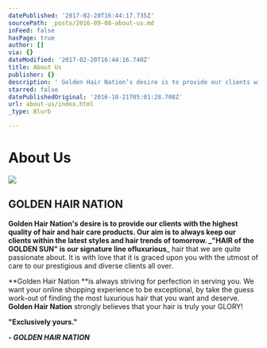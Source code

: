 ```yaml
---
datePublished: '2017-02-20T16:44:17.735Z'
sourcePath: _posts/2016-09-08-about-us.md
inFeed: false
hasPage: true
author: []
via: {}
dateModified: '2017-02-20T16:44:16.740Z'
title: About Us
publisher: {}
description: ' Golden Hair Nation’s desire is to provide our clients with the highest quality of hair and hair care products. Our aim is to always keep our clients within the latest styles and hair trends of tomorrow. "HAIR of the GOLDEN SUN" is our signature line of luxurious hair that we are quite passionate about. It is with love that it is graced upon you with the utmost of care to our prestigious and diverse clients all over.'
starred: false
datePublishedOriginal: '2016-10-21T05:01:28.708Z'
url: about-us/index.html
_type: Blurb

---
```

# About Us
![](https://the-grid-user-content.s3-us-west-2.amazonaws.com/cf58040a-4a10-4642-975b-93f86e6e0705.jpg)

## GOLDEN HAIR NATION

**Golden Hair Nation's **desire is to provide our clients with the highest quality of hair and hair care products. Our aim is to always keep our clients within the latest styles and hair trends of tomorrow. _**"HAIR of the GOLDEN SUN" **is our signature line of**luxurious**_ hair that we are quite passionate about. It is with love that it is graced upon you with the utmost of care to our prestigious and diverse clients all over.

**Golden Hair Nation **is always striving for perfection in serving you. We want your online shopping experience to be exceptional, by take the guess work-out of finding the most luxurious hair that you want and deserve. **Golden Hair Nation** strongly believes that your hair is truly your GLORY!

**"Exclusively yours."**

_**- GOLDEN HAIR NATION**_